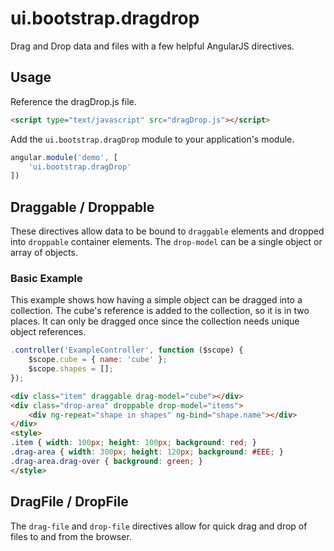 # ui.bootstrap.dragdrop

Drag and Drop data and files with a few helpful AngularJS directives.

## Usage

Reference the dragDrop.js file.

```html
<script type="text/javascript" src="dragDrop.js"></script>
```

Add the `ui.bootstrap.dragDrop` module to your application's module.

```javascript
angular.module('demo', [
    'ui.bootstrap.dragDrop'
])
```

## Draggable / Droppable

These directives allow data to be bound to `draggable` elements and dropped into `droppable` container elements. The `drop-model` can be a single object or array of objects.

### Basic Example

This example shows how having a simple object can be dragged into a collection. The cube's reference is added to the collection, so it is in two places. It can only be dragged once since the collection needs unique object references.

```javascript
.controller('ExampleController', function ($scope) {
    $scope.cube = { name: 'cube' };
    $scope.shapes = [];
});
```

```html
<div class="item" draggable drag-model="cube"></div>
<div class="drop-area" droppable drop-model="items">
    <div ng-repeat="shape in shapes" ng-bind="shape.name"></div>
</div>
<style>
.item { width: 100px; height: 100px; background: red; }
.drag-area { width: 300px; height: 120px; background: #EEE; }
.drag-area.drag-over { background: green; }
</style>
```

## DragFile / DropFile

The `drag-file` and `drop-file` directives allow for quick drag and drop of files to and from the browser.
